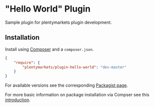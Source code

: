 # "Hello World" Plugin

Sample plugin for plentymarkets plugin development.

## Installation

Install using [Composer](https://getcomposer.org/) and a `composer.json`.

```json
{
    "require": {
        "plentymarkets/plugin-hello-world": "dev-master"
    }
}
```

For available versions see the corresponding [Packagist page](https://packagist.org/packages/plentymarkets/plugin-hello-world).

For more basic information on package installation via Compser see this [introduction](https://getcomposer.org/doc/01-basic-usage.md).
